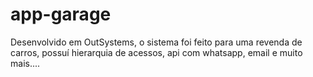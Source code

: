 # app-garage
Desenvolvido em OutSystems, o sistema foi feito para uma revenda de carros, possuí hierarquia de acessos, api com whatsapp, email  e muito mais....
